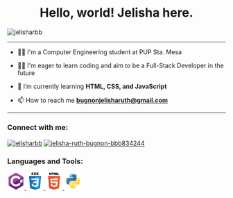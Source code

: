 <h1 align="center">Hello, world! Jelisha here.</h1>
<p align="left"> <img src="https://komarev.com/ghpvc/?username=jelisharbb&label=Profile%20views&color=0e75b6&style=flat" alt="jelisharbb" /> </p>

<hr>

- 🙋‍♀️ I'm a Computer Engineering student at PUP Sta. Mesa

- 👩‍💻 I'm eager to learn coding and aim to be a Full-Stack Developer in the future

- 🌱 I’m currently learning **HTML, CSS, and JavaScript**

- 📫 How to reach me **bugnonjelisharuth@gmail.com**

<hr>

<h3 align="left">Connect with me:</h3>
<p align="left">
<a href="https://fb.com/jelisharbb" target="blank"><img align="center" src="https://raw.githubusercontent.com/rahuldkjain/github-profile-readme-generator/master/src/images/icons/Social/facebook.svg" alt="jelisharbb" height="30" width="40" /></a>
<a href="https://linkedin.com/in/jelisha-ruth-bugnon-bbb834244" target="blank"><img align="center" src="https://raw.githubusercontent.com/rahuldkjain/github-profile-readme-generator/master/src/images/icons/Social/linked-in-alt.svg" alt="jelisha-ruth-bugnon-bbb834244" height="30" width="40" /></a>
</p>

<h3 align="left">Languages and Tools:</h3>
<p align="left"> <a href="https://www.w3schools.com/cs/" target="_blank" rel="noreferrer"> <img src="https://raw.githubusercontent.com/devicons/devicon/master/icons/csharp/csharp-original.svg" alt="csharp" width="40" height="40"/> </a>
<a href="https://www.w3schools.com/css/" target="_blank" rel="noreferrer"> <img src="https://raw.githubusercontent.com/devicons/devicon/master/icons/css3/css3-original-wordmark.svg" alt="css3" width="40" height="40"/> </a>
<a href="https://www.w3.org/html/" target="_blank" rel="noreferrer"> <img src="https://raw.githubusercontent.com/devicons/devicon/master/icons/html5/html5-original-wordmark.svg" alt="html5" width="40" height="40"/> </a>
<a href="https://www.python.org" target="_blank" rel="noreferrer"> <img src="https://raw.githubusercontent.com/devicons/devicon/master/icons/python/python-original.svg" alt="python" width="40" height="40"/> </a></p>

<!---
jelisharbb/jelisharbb is a ✨ special ✨ repository because its `README.md` (this file) appears on your GitHub profile.
You can click the Preview link to take a look at your changes.
--->
